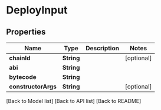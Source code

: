 # DeployInput

## Properties

| Name                | Type       | Description | Notes       |
| ------------------- | ---------- | ----------- | ----------- |
| **chainId**         | **String** |             | \[optional] |
| **abi**             | **String** |             |             |
| **bytecode**        | **String** |             |             |
| **constructorArgs** | **String** |             | \[optional] |

\[Back to Model list] \[Back to API list] \[Back to README]
